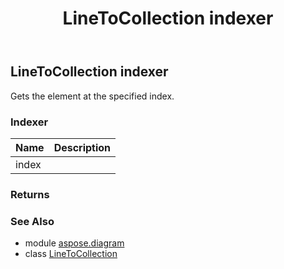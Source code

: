 ﻿---
title: LineToCollection indexer
second_title: Aspose.Diagram for Python via .NET API References
description: 
type: docs
weight: 40
url: /python-net/aspose.diagram/linetocollection/__getitem__/
is_root: false
---

## LineToCollection indexer


Gets the element at the specified index.
### Indexer
| Name | Description |
| :- | :- |
| index |  |


### Returns 




### See Also
* module [aspose.diagram](../../)
* class [LineToCollection](/diagram/python-net/aspose.diagram/linetocollection)
